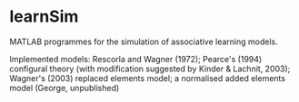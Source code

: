 # learnSim
MATLAB programmes for the simulation of associative learning models.

Implemented models: Rescorla and Wagner (1972); Pearce's (1994) configural theory (with modification suggested by Kinder & Lachnit, 2003); Wagner's (2003) replaced elements model; a normalised added elements model (George, unpublished)
